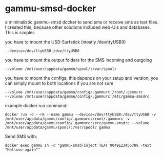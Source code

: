# gammu-smsd-docker
a minimalistic gammu-smsd docker to send sms or receive sms as text files.
I created this, because other solutions included web-UIs and databases. This is simpler.



you have to mount the USB-Surfstick (mostly /dev/ttyUSB0)
```
--device=/dev/ttyUSB0:/dev/ttyUSB0
```
you have to mount the output folders for the SMS incoming and outgoing 
```
--volume /mnt/user/appdata/gammu/spool/:/var/spool/
```

you have to mount the configs, this depends on your setup and version, you can simply mount to both locations if you are not sure
```
--volume /mnt/user/appdata/gammu/config/.gammurc:/root/.gammurc
--volume /mnt/user/appdata/gammu/config/.gammurc:/etc/gammu-smsdrc
```
example docker run command:
```
docker run -d --rm --name gammu --device=/dev/ttyUSB0:/dev/ttyUSB0 -v /mnt/user/appdata/gammu/config/.gammurc:/root/.gammurc -v /mnt/user/appdata/gammu/config/.gammurc:/etc/gammu-smsdrc --volume /mnt/user/appdata/gammu/spool/:/var/spool/ gammu
```



Send SMS with:
```
docker exec gammu sh -c "gammu-smsd-inject TEXT 0049123456789 -text "Hallooo again""
```
